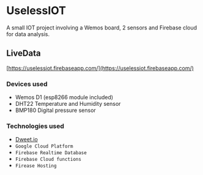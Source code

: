 # UselessIOT
A small IOT project involving a Wemos board, 2 sensors and Firebase cloud for data analysis.

## LiveData
[https://uselessiot.firebaseapp.com/](https://uselessiot.firebaseapp.com/)

### Devices used
* Wemos D1 (esp8266 module included)
* DHT22 Temperature and Humidity sensor
* BMP180 Digital pressure sensor

### Technologies used
* [Dweet.io](https://dweet.io/follow/blue_and_utterly_useless)
* <code>Google Cloud Platform</code>
* <code>Firebase Realtime Database</code>
* <code>Firebase Cloud functions</code>
* <code>Firease Hosting</code>
